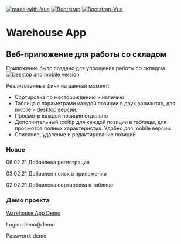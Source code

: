 [![made-with-Vue](https://img.shields.io/badge/Vue.js-2.6.11-42b983.svg)](https://vuejs.org/) [![Bootstrap](https://img.shields.io/badge/Bootstrap-4.0-7952b3.svg)](https://getbootstrap.com/)  [![Bootstrap-Vue](https://img.shields.io/badge/Bootstrap_Vue-2.21.2-563d7c.svg)](https://bootstrap-vue.org/)
# Warehouse App

## Веб-приложение для работы со складом
Приложение было создано для упрощения работы со складом.
![Desktop and mobile version](https://i.ibb.co/LYdH52z/wh-app-duplex.jpg)



Реализованные фичи на данный момент:
+ Сортировка по месторождению и наличию
+ Таблица с параметрами каждой позиции в двух вариантах, для mobile и desktop версии.
+ Просмотр каждой позиции отдельно
+ Дополнительный tooltip для каждой позиции в таблицы, для просмотра полных характеристик. Удобно для mobile версии.
+ Списание, удаление и редактирование позиций

### Новое
06.02.21 Добавлена регистрация

03.02.21 Добавлен поиск в приложении

02.02.21 Добавлена сортировка в таблице

### Демо проекта
[Warehouse App Demo](https://demo-wh-app.herokuapp.com/)

Login: demo@demo

Password: demo



